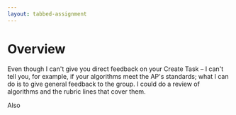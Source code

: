 ```yaml
---
layout: tabbed-assignment
---
```


# Overview

<!-- img class="overview-image" src="" -->

Even though I can't give you direct feedback on your Create Task – I can't tell you, for example, if your algorithms meet the AP's standards; what I can do is to give general feedback to the group. I could do a review of algorithms and the rubric lines that cover them.

Also 
<!-- Don't edit links here, change them in _data/assignment.yml instead, -->

[slides]: <{{site.data.assignment.slides}}>
[template]: <{{site.data.assignment.template}}>
